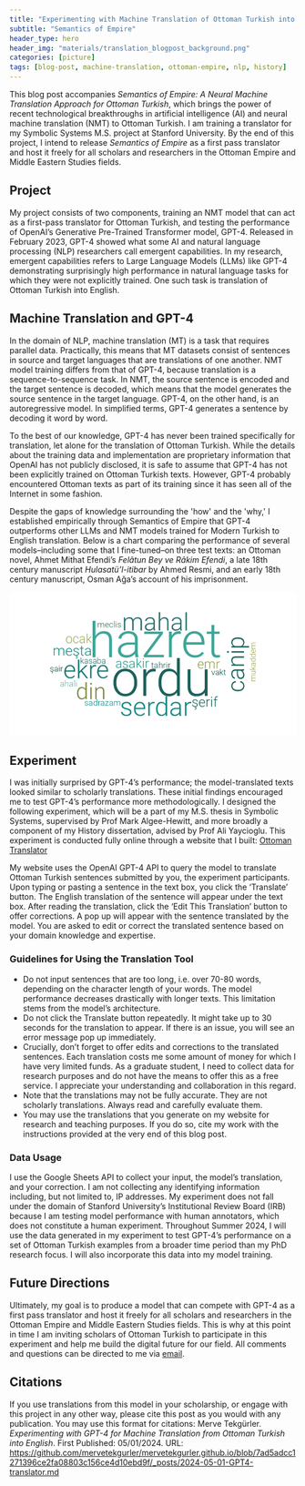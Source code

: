 ```yaml
---
title: "Experimenting with Machine Translation of Ottoman Turkish into English"
subtitle: "Semantics of Empire"
header_type: hero
header_img: "materials/translation_blogpost_background.png"
categories: [picture]
tags: [blog-post, machine-translation, ottoman-empire, nlp, history]
---
```


This blog post accompanies *Semantics of Empire: A Neural Machine Translation Approach for Ottoman Turkish*, which brings the power of recent technological breakthroughs in artificial intelligence (AI) and neural machine translation (NMT) to Ottoman Turkish. I am training a translator for my Symbolic Systems M.S. project at Stanford University. By the end of this project, I intend to release *Semantics of Empire* as a first pass translator and host it freely for all scholars and researchers in the Ottoman Empire and Middle Eastern Studies fields. 

## Project
My project consists of two components, training an NMT model that can act as a first-pass translator for Ottoman Turkish, and testing the performance of OpenAI’s Generative Pre-Trained Transformer model, GPT-4. Released in February 2023, GPT-4 showed what some AI and natural language processing (NLP) researchers call emergent capabilities. In my research, emergent capabilities refers to Large Language Models (LLMs) like GPT-4 demonstrating surprisingly high performance in natural language tasks for which they were not explicitly trained. One such task is translation of Ottoman Turkish into English.

## Machine Translation and GPT-4
In the domain of NLP, machine translation (MT) is a task that requires parallel data. Practically, this means that MT datasets consist of sentences in source and target languages that are translations of one another. NMT model training differs from that of GPT-4, because translation is a sequence-to-sequence task. In NMT, the source sentence is encoded and the target sentence is decoded, which means that the model generates the source sentence in the target language. GPT-4, on the other hand, is an autoregressive model. In simplified terms, GPT-4 generates a sentence by decoding it word by word.

To the best of our knowledge, GPT-4 has never been trained specifically for translation, let alone for the translation of Ottoman Turkish. While the details about the training data and implementation are proprietary information that OpenAI has not publicly disclosed, it is safe to assume that GPT-4 has not been explicitly trained on Ottoman Turkish texts. However, GPT-4 probably encountered Ottoman texts as part of its training since it has seen all of the Internet in some fashion. 

Despite the gaps of knowledge surrounding the 'how' and the 'why,' I established empirically through Semantics of Empire that GPT-4 outperforms other LLMs and NMT models trained for Modern Turkish to English translation. Below is a chart comparing the performance of several models–including some that I fine-tuned–on three test texts: an Ottoman novel, Ahmet Mithat Efendi’s *Felâtun Bey ve Râkim Efendi*, a late 18th century manuscript *Hulasatü’l-itibar* by Ahmed Resmi, and an early 18th century manuscript, Osman Ağa’s account of his imprisonment.

![BLEU and chr-F Scores](../images/gensim_lda_0124/wordcloud_topic_2.png) 

## Experiment
I was initially surprised by GPT-4’s performance; the model-translated texts looked similar to scholarly translations. These initial findings encouraged me to test GPT-4’s performance more methodologically. I designed the following experiment, which will be a part of my M.S. thesis in Symbolic Systems, supervised by Prof Mark Algee-Hewitt, and more broadly a component of my History dissertation, advised by Prof Ali Yaycioglu. This experiment is conducted fully online through a website that I built: [Ottoman Translator](https://ottomantranslator.vercel.app/)

My website uses the OpenAI GPT-4 API to query the model to translate Ottoman Turkish sentences submitted by you, the experiment participants. Upon typing or pasting a sentence in the text box, you click the ‘Translate’ button. The English translation of the sentence will appear under the text box. After reading the translation, click the ‘Edit This Translation’ button to offer corrections. A pop up will appear with the sentence translated by the model. You are asked to edit or correct the translated sentence based on your domain knowledge and expertise. 

### Guidelines for Using the Translation Tool
- Do not input sentences that are too long, i.e. over 70-80 words, depending on the character length of your words. The model performance decreases drastically with longer texts. This limitation stems from the model’s architecture. 
- Do not click the Translate button repeatedly. It might take up to 30 seconds for the translation to appear. If there is an issue, you will see an error message pop up immediately. 
- Crucially, don’t forget to offer edits and corrections to the translated sentences. Each translation costs me some amount of money for which I have very limited funds. As a graduate student, I need to collect data for research purposes and do not have the means to offer this as a free service. I appreciate your understanding and collaboration in this regard.
- Note that the translations may not be fully accurate. They are not scholarly translations. Always read and carefully evaluate them. 
- You may use the translations that you generate on my website for research and teaching purposes. If you do so, cite my work with the instructions provided at the very end of this blog post.

### Data Usage
I use the Google Sheets API to collect your input, the model’s translation, and your correction. I am not collecting any identifying information including, but not limited to, IP addresses. My experiment does not fall under the domain of Stanford University’s Institutional Review Board (IRB) because I am testing model performance with human annotators, which does not constitute a human experiment. Throughout Summer 2024, I will use the data generated in my experiment to test GPT-4’s performance on a set of Ottoman Turkish examples from a broader time period than my PhD research focus. I will also incorporate this data into my model training.

## Future Directions
Ultimately, my goal is to produce a model that can compete with GPT-4 as a first pass translator and host it freely for all scholars and researchers in the Ottoman Empire and Middle Eastern Studies fields. This is why at this point in time I am inviting scholars of Ottoman Turkish to participate in this experiment and help me build the digital future for our field. All comments and questions can be directed to me via [email](mtekgurl@stanford.edu).

## Citations
If you use translations from this model in your scholarship, or engage with this project in any other way, please cite this post as you would with any publication. You may use this format for citations: Merve Tekgürler. *Experimenting with GPT-4 for Machine Translation from Ottoman Turkish into English*. First Published: 05/01/2024. URL: https://github.com/mervetekgurler/mervetekgurler.github.io/blob/7ad5adcc1271396ce2fa08803c156ce4d10ebd9f/_posts/2024-05-01-GPT4-translator.md
